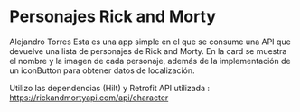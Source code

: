 # Personajes Rick and Morty
Alejandro Torres
Esta es una app simple en el que se consume una API que devuelve una lista de personajes de Rick and Morty.
En la card se muestra el nombre y la imagen de cada personaje, además de la implementación de un iconButton para obtener datos de localización.

Utilizo las dependencias (Hilt) y Retrofit 
API utilizada : https://rickandmortyapi.com/api/character
